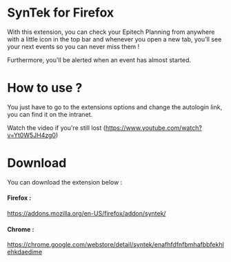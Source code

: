 # SynTek for Firefox
With this extension, you can check your Epitech Planning from anywhere with a little icon in the top bar and whenever you open a new tab, you'll see your next events so you can never miss them !

Furthermore, you'll be alerted when an event has almost started.

# How to use ?

You just have to go to the extensions options and change the autologin link, you can find it on the intranet.

Watch the video if you're still lost (https://www.youtube.com/watch?v=Yt0W5JH4zg0)

# Download
You can download the extension below :

#### Firefox :
https://addons.mozilla.org/en-US/firefox/addon/syntek/
#### Chrome :
https://chrome.google.com/webstore/detail/syntek/enafhfdfnfbmhafbbfekhlehkdaedime
